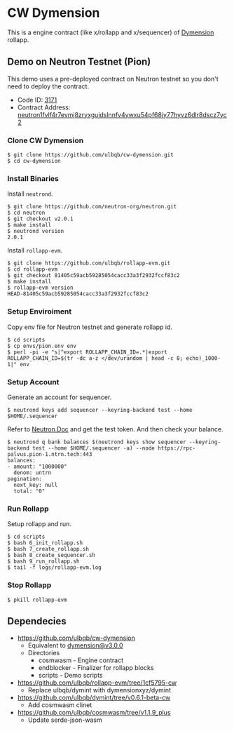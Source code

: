 # CW Dymension

This is a engine contract (like x/rollapp and x/sequencer) of [Dymension](https://dymension.xyz/) rollapp.

## Demo on Neutron Testnet (Pion)

This demo uses a pre-deployed contract on Neutron testnet so you don't need to deploy the contract.

- Code ID: [3171](https://neutron.celat.one/pion-1/codes/3171/info)
- Contract Address: [neutron1fvlf4r7evmj8zryxgujdslnnfv4ywxu54pf68jy77hyvz6dlr8dscz7yc2](https://neutron.celat.one/pion-1/contracts/neutron1fvlf4r7evmj8zryxgujdslnnfv4ywxu54pf68jy77hyvz6dlr8dscz7yc2)

### Clone CW Dymension

```shell
$ git clone https://github.com/ulbqb/cw-dymension.git
$ cd cw-dymension
```

### Install Binaries

Install `neutrond`.

```shell
$ git clone https://github.com/neutron-org/neutron.git
$ cd neutron
$ git checkout v2.0.1
$ make install
$ neutrond version
2.0.1
```

Install `rollapp-evm`.

```shell
$ git clone https://github.com/ulbqb/rollapp-evm.git
$ cd rollapp-evm
$ git checkout 81405c59acb59285054cacc33a3f2932fccf83c2
$ make install
$ rollapp-evm version
HEAD-81405c59acb59285054cacc33a3f2932fccf83c2
```

### Setup Enviroiment

Copy env file for Neutron testnet and generate rollapp id.

```shell
$ cd scripts
$ cp envs/pion.env env
$ perl -pi -e "s|^export ROLLAPP_CHAIN_ID=.*|export ROLLAPP_CHAIN_ID=$(tr -dc a-z </dev/urandom | head -c 8; echo)_1000-1|" env
```

### Setup Account

Generate an account for sequencer.

```shell
$ neutrond keys add sequencer --keyring-backend test --home $HOME/.sequencer
```

Refer to [Neutron Doc](https://docs.neutron.org/neutron/faq/#where-is-the-testnet-faucet) and get the test token. And then check your balance.

```shell
$ neutrond q bank balances $(neutrond keys show sequencer --keyring-backend test --home $HOME/.sequencer -a) --node https://rpc-palvus.pion-1.ntrn.tech:443
balances:
- amount: "1000000"
  denom: untrn
pagination:
  next_key: null
  total: "0"
```

### Run Rollapp

Setup rollapp and run.

```shell
$ cd scripts
$ bash 6_init_rollapp.sh
$ bash 7_create_rollapp.sh
$ bash 8_create_sequencer.sh
$ bash 9_run_rollapp.sh
$ tail -f logs/rollapp-evm.log
```

### Stop Rollapp

```shell
$ pkill rollapp-evm
```

## Dependecies

- https://github.com/ulbqb/cw-dymension
  - Equivalent to dymension@v3.0.0
  - Directories
    - cosmwasm - Engine contract
    - endblocker - Finalizer for rollapp blocks
    - scripts - Demo scripts
- https://github.com/ulbqb/rollapp-evm/tree/1cf5795-cw
  - Replace ulbqb/dymint with dymensionxyz/dymint
- https://github.com/ulbqb/dymint/tree/v0.6.1-beta-cw
  - Add cosmwasm clinet
- https://github.com/ulbqb/cosmwasm/tree/v1.1.9_plus
  - Update serde-json-wasm
